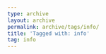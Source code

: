 ```yaml
---
type: archive
layout: archive
permalink: archive/tags/info/
title: 'Tagged with: info'
tag: info
---
```

